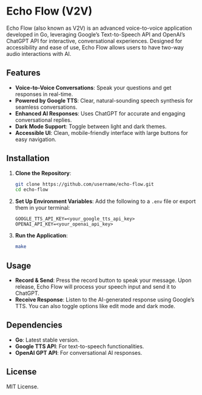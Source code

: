 # Echo Flow (V2V)

Echo Flow (also known as V2V) is an advanced voice-to-voice application developed in Go, leveraging Google’s Text-to-Speech API and OpenAI’s ChatGPT API for interactive, conversational experiences. Designed for accessibility and ease of use, Echo Flow allows users to have two-way audio interactions with AI.

## Features

- **Voice-to-Voice Conversations**: Speak your questions and get responses in real-time.
- **Powered by Google TTS**: Clear, natural-sounding speech synthesis for seamless conversations.
- **Enhanced AI Responses**: Uses ChatGPT for accurate and engaging conversational replies.
- **Dark Mode Support**: Toggle between light and dark themes.
- **Accessible UI**: Clean, mobile-friendly interface with large buttons for easy navigation.

## Installation

1. **Clone the Repository**:
   ```bash
   git clone https://github.com/username/echo-flow.git
   cd echo-flow
   ```

2. **Set Up Environment Variables**:
   Add the following to a `.env` file or export them in your terminal:
   ```env
   GOOGLE_TTS_API_KEY=<your_google_tts_api_key>
   OPENAI_API_KEY=<your_openai_api_key>
   ```

3. **Run the Application**:
   ```bash
   make
   ```

## Usage

- **Record & Send**: Press the record button to speak your message. Upon release, Echo Flow will process your speech input and send it to ChatGPT.
- **Receive Response**: Listen to the AI-generated response using Google’s TTS. You can also toggle options like edit mode and dark mode.

## Dependencies

- **Go**: Latest stable version.
- **Google TTS API**: For text-to-speech functionalities.
- **OpenAI GPT API**: For conversational AI responses.

## License

MIT License.
